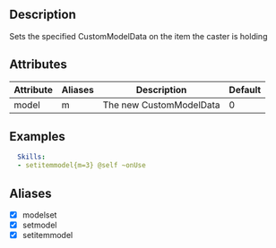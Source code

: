 ## Description
Sets the specified CustomModelData on the item the caster is holding

## Attributes
| Attribute      | Aliases     | Description                                             | Default |
|----------------|-------------|---------------------------------------------------------|---------|
| model          | m           | The new CustomModelData                                 | 0       |

## Examples
```yaml
  Skills:
  - setitemmodel{m=3} @self ~onUse
```

## Aliases
  - [x] modelset
  - [x] setmodel
  - [x] setitemmodel